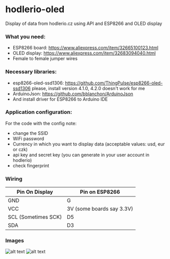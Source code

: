 # hodlerio-oled
Display of data from hodlerio.cz using API and ESP8266 and OLED display
### What you need: 
* ESP8266 board: https://www.aliexpress.com/item/32665100123.html
* OLED display: https://www.aliexpress.com/item/32683094040.html
* Female to female jumper wires

### Necessary libraries:
* esp8266-oled-ssd1306: https://github.com/ThingPulse/esp8266-oled-ssd1306 please, install version 4.1.0, 4.2.0 doesn't work for me
* ArduinoJson: https://github.com/bblanchon/ArduinoJson
* And install driver for ESP8266 to Arduino IDE

### Application configuration:
For the code with the config note:
* change the SSID
* WiFi password
* Currency in which you want to display data (acceptable values: usd, eur or czk)
* api key and secret key (you can generate in your user account in hodlerio)
* check fingerprint

### Wiring 

| Pin On Display| Pin on ESP8266 |
| ------------- |----------------|
| GND     | G |
| VCC     | 3V (some boards say 3.3V) |
| SCL (Sometimes SCK)    | D5 |
| SDA     | D3 |


### Images
![alt text](https://hodlerio.cz/CryptoDisplay/4.jpg "Display 1")
![alt text](https://hodlerio.cz/CryptoDisplay/5.jpg "Display 2")
